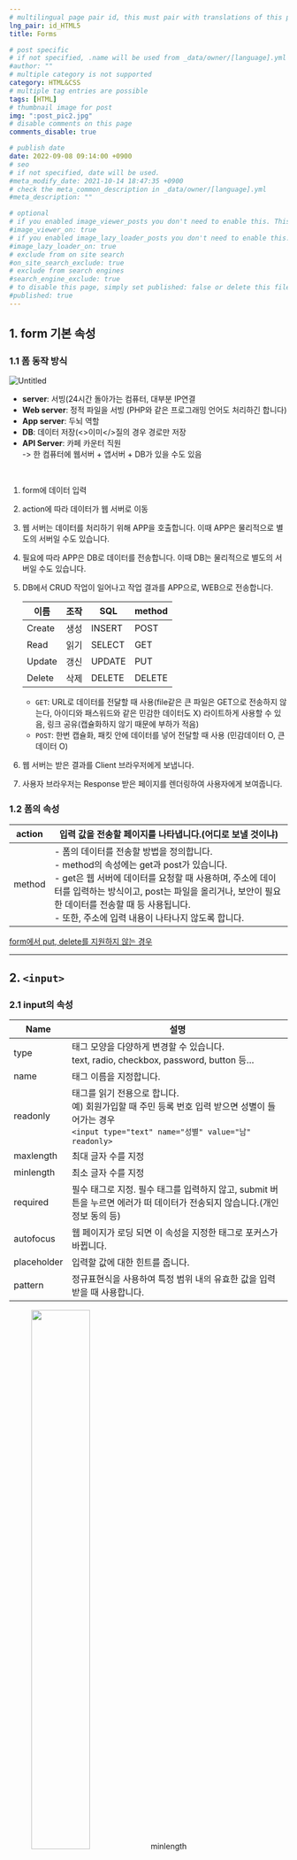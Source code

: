 ```yaml
---
# multilingual page pair id, this must pair with translations of this page. (This name must be unique)
lng_pair: id_HTML5
title: Forms

# post specific
# if not specified, .name will be used from _data/owner/[language].yml
#author: ""
# multiple category is not supported
category: HTML&CSS
# multiple tag entries are possible
tags: [HTML]
# thumbnail image for post
img: ":post_pic2.jpg"
# disable comments on this page
comments_disable: true

# publish date
date: 2022-09-08 09:14:00 +0900
# seo
# if not specified, date will be used.
#meta_modify_date: 2021-10-14 18:47:35 +0900
# check the meta_common_description in _data/owner/[language].yml
#meta_description: ""

# optional
# if you enabled image_viewer_posts you don't need to enable this. This is only if image_viewer_posts = false
#image_viewer_on: true
# if you enabled image_lazy_loader_posts you don't need to enable this. This is only if image_lazy_loader_posts = false
#image_lazy_loader_on: true
# exclude from on site search
#on_site_search_exclude: true
# exclude from search engines
#search_engine_exclude: true
# to disable this page, simply set published: false or delete this file
#published: true
---
```


## 1. form 기본 속성

### 1.1 폼 동작 방식

![Untitled](https://s3.us-west-2.amazonaws.com/secure.notion-static.com/eed05f98-2c67-4a0f-b350-5a45b7681f55/Untitled.png?X-Amz-Algorithm=AWS4-HMAC-SHA256&X-Amz-Content-Sha256=UNSIGNED-PAYLOAD&X-Amz-Credential=AKIAT73L2G45EIPT3X45%2F20220909%2Fus-west-2%2Fs3%2Faws4_request&X-Amz-Date=20220909T123052Z&X-Amz-Expires=86400&X-Amz-Signature=01fb1fae89f581c91a5c72565fff872a180c7fb5ceeb95f8278d9942c6067412&X-Amz-SignedHeaders=host&response-content-disposition=filename%20%3D%22Untitled.png%22&x-id=GetObject)

<aside>

- <strong>server</strong>: 서빙(24시간 돌아가는 컴퓨터, 대부분 IP연결<br>
- <strong>Web server</strong>: 정적 파일을 서빙 (PHP와 같은 프로그래밍 언어도 처리하긴 합니다)<br>
- <strong>App server</strong>: 두뇌 역할<br>
- <strong>DB</strong>: 데이터 저장(<>이미</>질의 경우 경로만 저장<br>
- <strong>API Server</strong>: 카페 카운터 직원<br>
  -> 한 컴퓨터에 웹서버 + 앱서버 + DB가 있을 수도 있음<br>

</aside>

<br>

1. form에 데이터 입력
2. action에 따라 데이터가 웹 서버로 이동
3. 웹 서버는 데이터를 처리하기 위해 APP을 호출합니다. 이때 APP은 물리적으로 별도의 서버일 수도 있습니다.
4. 필요에 따라 APP은 DB로 데이터를 전송합니다. 이때 DB는 물리적으로 별도의 서버일 수도 있습니다.
5. DB에서 CRUD 작업이 일어나고 작업 결과를 APP으로, WEB으로 전송합니다.

   | 이름   | 조작 | SQL    | method |
   | ------ | ---- | ------ | ------ |
   | Create | 생성 | INSERT | POST   |
   | Read   | 읽기 | SELECT | GET    |
   | Update | 갱신 | UPDATE | PUT    |
   | Delete | 삭제 | DELETE | DELETE |

   - `GET`: URL로 데이터를 전달할 때 사용(file같은 큰 파일은 GET으로 전송하지 않는다, 아이디와 패스워드와 같은 민감한 데이터도 X) 라이트하게 사용할 수 있음, 링크 공유(캡슐화하지 않기 때문에 부하가 적음)
   - `POST`: 한번 캡슐화, 패킷 안에 데이터를 넣어 전달할 때 사용 (민감데이터 O, 큰 데이터 O)

6. 웹 서버는 받은 결과를 Client 브라우저에게 보냅니다.
7. 사용자 브라우저는 Response 받은 페이지를 렌더링하여 사용자에게 보여줍니다.

### 1.2 폼의 속성

| action | 입력 값을 전송할 페이지를 나타냅니다.(어디로 보낼 것이냐)                                                                                                                                                                                                                                                  |
| ------ | ---------------------------------------------------------------------------------------------------------------------------------------------------------------------------------------------------------------------------------------------------------------------------------------------------------- |
| method | - 폼의 데이터를 전송할 방법을 정의합니다.<br>- method의 속성에는 get과 post가 있습니다.<br>- get은 웹 서버에 데이터를 요청할 때 사용하며, 주소에 데이터를 입력하는 방식이고, post는 파일을 올리거나, 보안이 필요한 데이터를 전송할 때 등 사용됩니다.<br>- 또한, 주소에 입력 내용이 나타나지 않도록 합니다. |

[form에서 put, delete를 지원하지 않는 경우](https://c3epmos.tistory.com/61)

<hr>

## 2. `<input>`

### 2.1 input의 속성

| Name        | 설명                                                                                                                                                       |
| ----------- | ---------------------------------------------------------------------------------------------------------------------------------------------------------- |
| type        | 태그 모양을 다양하게 변경할 수 있습니다.<br>text, radio, checkbox, password, button 등…                                                                    |
| name        | 태그 이름을 지정합니다.                                                                                                                                    |
| readonly    | 태그를 읽기 전용으로 합니다.<br>예) 회원가입할 때 주민 등록 번호 입력 받으면 성별이 들어가는 경우<br>`<input type="text" name="성별" value="남" readonly>` |
| maxlength   | 최대 글자 수를 지정                                                                                                                                        |
| minlength   | 최소 글자 수를 지정                                                                                                                                        |
| required    | 필수 태그로 지정. 필수 태그를 입력하지 않고, submit 버튼을 누르면 에러가 떠 데이터가 전송되지 않습니다.(개인정보 동의 등)                                  |
| autofocus   | 웹 페이지가 로딩 되면 이 속성을 지정한 태그로 포커스가 바뀝니다.                                                                                           |
| placeholder | 입력할 값에 대한 힌트를 줍니다.                                                                                                                            |
| pattern     | 정규표현식을 사용하여 특정 범위 내의 유효한 값을 입력 받을 때 사용합니다.                                                                                  |

<figure>
<img src="https://s3.us-west-2.amazonaws.com/secure.notion-static.com/d75f1212-d283-48a7-8560-27af070782ed/Untitled.png?X-Amz-Algorithm=AWS4-HMAC-SHA256&X-Amz-Content-Sha256=UNSIGNED-PAYLOAD&X-Amz-Credential=AKIAT73L2G45EIPT3X45%2F20220907%2Fus-west-2%2Fs3%2Faws4_request&X-Amz-Date=20220907T160758Z&X-Amz-Expires=86400&X-Amz-Signature=cf8cb41d2f0c2b5ee05e5cc2c61daa8447d0b1f85a5a8d2adcd374c2557f7fc8&X-Amz-SignedHeaders=host&response-content-disposition=filename%20%3D%22Untitled.png%22&x-id=GetObject" width="50%">
<figurecaption>minlength</figurecaption>
</figure>
<figure>
<img src="https://s3.us-west-2.amazonaws.com/secure.notion-static.com/f886d2fe-1703-4d59-b0ae-899afd9a2818/Untitled.png?X-Amz-Algorithm=AWS4-HMAC-SHA256&X-Amz-Content-Sha256=UNSIGNED-PAYLOAD&X-Amz-Credential=AKIAT73L2G45EIPT3X45%2F20220907%2Fus-west-2%2Fs3%2Faws4_request&X-Amz-Date=20220907T161657Z&X-Amz-Expires=86400&X-Amz-Signature=856cbc6062c46ae7678736cb189b11c71e8c005db714920f236becd7ba4ae5c4&X-Amz-SignedHeaders=host&response-content-disposition=filename%20%3D%22Untitled.png%22&x-id=GetObject" width="50%">
<figurecaption>required</figurecaption>
</figure>

### 2.2 input 타입

| type     | 설명                                                              |
| -------- | ----------------------------------------------------------------- |
| text     | 입력한 text를 그대로 표현                                         |
| button   | 누를 수 있는 간단한 버튼을 만드는 input                           |
| password | 마스크 처리된 text input                                          |
| search   | 검색 창으로 사용할 수 있는 input → 우측에서 검색어 삭제할 수 있음 |
| date     | 날짜 입력                                                         |
| time     | 시간 입력                                                         |
| range    | 슬라이드 바 형식의 input                                          |
| number   | 숫자 선택                                                         |
| color    | 색 선택                                                           |
| radio    | 선택 항목 중 택 1                                                 |
| checkbox | 선택 항목 중 다중선택(0~)                                         |
| file     | 파일 업로드                                                       |
| email    | 이메일 주소 입력                                                  |
| url      | 웹페이지 주소 입력                                                |
| tel      | 전화번호 입력                                                     |

### form에 없는 데이터를 같이 넘기고 싶다면(사용자가 입력하지 않아도 필요한 값이 있을 때)

- 예시
  - 사용자가 접속한 IP
  - 로그인한 상태에서의 계정 정보
  - 게시물의 답글인 경우 게시물의 ID
- `<input type=”hidden”>`으로 처리
  - form에서 제출되는 데이터를 자바스크립트로 수정하는 일은 가능하면 하지 않는 것이 좋음
  - form에 없는 데이터를 추가하고 싶다면 hidden으로 input하나 더 만들어 value를 javascript로 추가하는 방식을 사용할 것

```html
<!DOCTYPE html>
<html lang="en">
  <head>
    <meta charset="UTF-8" />
    <meta http-equiv="X-UA-Compatible" content="IE=edge" />
    <meta name="viewport" content="width=device-width, initial-scale=1.0" />
    <title>Document</title>
  </head>
  <body>
    <form action="" method="">
      <input type="text" name="이름" value="홍길동" />
      <input type="hidden" name="나이" value="10" />
      <button type="submit">제출</button>
    </form>
  </body>
</html>
```

<hr>

## 3. `<label>`

- 무엇을 입력해야 하는지 설명
- 시각 장애인들도 폼을 사용할 수 있도록 시멘틱한 `<label`> 요소 사용할 것

### 3.1 `<label`>의 사용법

- 텍스트의 설명과 input 모두 포함
  ```html
  <label>
    이름:
    <input type="name" />
  </label>
  ```
- 폼 입력에서 분리하여 `for` 속성을 이용해 레이블을 지정하는 방식
  - id맞춰야 함
  ```html
  <label for="fullname">이름:</label>
  <input type="text" name="name" id="fullname" />
  ```

### 3.2 for 속성

<aside>
⚠️ &lt;labe&gt; for=”값”` == 해당 레이블이 속할 폼 컨트롤의 `id` 값과 일치

</aside>

- 레이블과 폼 컨트롤이 연결되면 레이블을 선택해도 해당하는 폼 컨트롤이 선택된 것과 같이 작동
- 사용자는 클릭 할 수 있는 영역이 더 넓어져 폼을 쉽게 사용할 수 있다.

<hr>

## 4. `<select>`

- 드롭다운 리스트 박스를 생성합니다.
- 리스트 박스안의 아이템을 만들 때에는 `<option>` 태그를 사용

```html
<form action="">
  <label for="myDevice"
    >현재 사용하고 있는 스마트폰의 제조사를 선택해주세요</label
  >
  <select name="device" id="myDevice">
    <option value="iphone">아이폰</option>
    <option value="galaxy">갤럭시폰</option>
    <option value="ㅜㅜ">LG폰</option>
  </select>
</form>
```

### 4.1 `<select>`의 속성들

- `multiple`
  - 속성을 사용하면 사용자가 여러개의 `option` 요소 다중 선택 가능
  - 단, 단순 클릭으로는 선택되지 않으며 windows 에서는 `ctrl`, OSX 에서는 `command` 버튼을 누르고 클릭해야 여러개를 선택할 수 있다.
- `size`
  - 드롭다운 리스트에서 한번에 보여줄 수 있는 `option`의 갯수를 조절

### 4.2 `<option>`의 속성들

- `value` 속성
  - 선택값에 따라 서버에 어떠한 값을 전송할지 설정할 수 있습니다.
- `selected` 속성
  - 기본으로 선택되는 옵션을 지정
  - `selected` 옵션을 사용하지 않으면 첫번째 `<option>` 이 페이지 로드 시 선택되고, 아무것도 선택하지 않고 데이터를 서버로 전송하면 첫번째 `<option>` 값의 `value` 가 전송됩니다.

<hr>

## 5. `<fieldset>`

- 자식 요소로 사용되는 폼 컨트롤들을 그룹화
- 폼 내용이 방대하여 섹션별로 나눌 필요성이 있을 경우 유용
- 브라우저가 기본적으로 구현하는 스타일을 보시면 그 의미가 더 명확.

```html
<!-- 브라우저에서 어떻게 표현되는지 확인해보세요 -->
<form action="">
  <fieldset>
    <legend>개인정보</legend>
    <label for="myName">이름</label>
    <input type="text" name="name" id="myName" />
    <label for="myTel">전화번호</label>
    <input type="tel" name="tel" id="myTel" />
    <label for="myEmail">이메일</label>
    <input type="email" name="email" id="myEmail" />
  </fieldset>
  <fieldset>
    <legend>개인정보 제공 동의</legend>
    <label for="checkAgree">개인정보 제공에 동의하십니까?</label>
    <input type="checkbox" name="agree" id="checkAgree" />
  </fieldset>
</form>
```

<hr>

## 6. `<legend>`

- `<fieldset>` 태그 바로 뒤에 위치
- 폼 그룹의 목적을 나타내는 **제목**을 의미
- 반드시 `<fieldset>` 안의 첫번째 자식으로 사용해야합니다.

```html
<fieldset>
  <legend>회원정보입력</legend>
  <ul>
    <li>
      <label for="member_id">아이디</label>
      <div>
        <input type="text" required placeholder="아이디 입력" id="member_id" />
        <button type="button">.......</button>
      </div>
    </li>
  </ul>
</fieldset>
```

<hr>

## 7. `<button>`

- 클릭 가능한 버튼
- 버튼의 모습을 다양하게 제어하고 버튼 내부에 다른 자식 요소를 추가하고 싶을 때 사용

### 7.1 button 태그의 type (버튼의 행동 방식)

type은 버튼의 행동 방식을 설정하는 속성

- `type: submit`
  - 버튼이 서버로 양식 데이터를 제출
  - <strong>기본값(intial value)</strong>이며, 유효하지 않은 값일 때도 사용
  - 페이지가 리프레시됨
- `type: reset`
  - `<input type="reset">`처럼, form의 모든 값을 초기화
- `type: button`
  - 클릭 가능한 버튼
  - 사용자가 기능을 부여하기 전까지는 별 다른 작동을 하지 X

<img src="https://s3.us-west-2.amazonaws.com/secure.notion-static.com/d6a888c7-3375-4b6f-95e1-f87866955c85/%E1%84%89%E1%85%B3%E1%84%8F%E1%85%B3%E1%84%85%E1%85%B5%E1%86%AB%E1%84%89%E1%85%A3%E1%86%BA_2021-10-30_%E1%84%8B%E1%85%A9%E1%84%92%E1%85%AE_7.42.14.png?X-Amz-Algorithm=AWS4-HMAC-SHA256&X-Amz-Content-Sha256=UNSIGNED-PAYLOAD&X-Amz-Credential=AKIAT73L2G45EIPT3X45%2F20220907%2Fus-west-2%2Fs3%2Faws4_request&X-Amz-Date=20220907T162644Z&X-Amz-Expires=86400&X-Amz-Signature=a0586e19d79c26731e385b2bc583012842a2bff783ef64e0a1bd8ce0970202f5&X-Amz-SignedHeaders=host&response-content-disposition=filename%20%3D%22%25E1%2584%2589%25E1%2585%25B3%25E1%2584%258F%25E1%2585%25B3%25E1%2584%2585%25E1%2585%25B5%25E1%2586%25AB%25E1%2584%2589%25E1%2585%25A3%25E1%2586%25BA%25202021-10-30%2520%25E1%2584%258B%25E1%2585%25A9%25E1%2584%2592%25E1%2585%25AE%25207.42.14.png%22&x-id=GetObject" width="400px">

```html
<!-- 네이버 메인 화면의 검색 버튼 html 구조 -->

<button id="search_btn" type="submit" title="검색">
  <span class="blind">검색</span>
  <span class="ico_search_submit"></span>
</button>
```

### 7.2 Input vs button 무엇을 써야할까?

| `<button>`                                                                                        |  `<input>`            |
| ------------------------------------------------------------------------------------------------- | --------------------- | ------------------------------------------ |
| 닫는 태그가 있음                                                                                  | 닫는 태그가 없음      |
| - 내부에 여러가지 자식 컨텐츠를 추가할 수 있다<br>- 가상 요소 사용 가능 (예. ::after , ::before ) | 가상 요소 사용 불가능 | value 특성에 텍스트 값 밖에 지정할 수 없음 |

→ 더 다채롭고 멋진 스타일을 적용해야 한다면 `<button>` 요소를 우선적으로 고려해 볼 것

<hr>

## 8. `<textarea>`

여러 줄의 text를 입력받기

### 8.1 `<textarea>`의 주요 속성

1. `cols`
   - textarea 입력창의 넓이
   - 문자의 평균적인 넓이를 기준
   - 양수 값만 사용할 수 있으며 기본값은 20입니다.
2. `rows`
   - textarea 입력창의 줄 수

```html
<textarea
  name=""
  id=""
  cols="40"
  rows="10"
  maxlength="10"
  minlength="5"
></textarea>
```

<hr>

## 9. `<datalist>`

- `<select>`와 `<input>` 을 섞어서 사용할 수 있도록함
- 정해진 옵션 외에 사용자가 원하는 임의의 값을 직접 입력할 수 있게끔 해주는 태그

<aside>
⚠️ &lt;input&gt; 의 list 속성 == &lt;datalist&gt; 요소의 `id` 속성과 연결하여 사용.

</aside>

<br>

```html
<label for="solasystem">원하는 행성을 선택하세요 : </label>
<input type="text" id="solasystem" list="planets" name="planets" />
<datalist id="planets">
  <option value="수성">수성</option>
  <option value="금성">금성</option>
  <option value="지구">지구</option>
  <option value="화성">화성</option>
</datalist>
```

---

<aside>
⚠️ 자주 사용되는 속성

- checked : 체크상태 표시
- required : 필수값
- min : 최솟값
- max : 최댓값
- value : 입력된 값
- placeholder : 입력값 힌트
- minlength : 최소 길이
- maxlength : 최대 길이
</aside>
